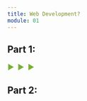 ```yaml
---
title: Web Development?
module: 01
---
```


## Part 1:
<span style="color: #79AF33; font-size: medium; font-weight: bold">▶ &nbsp;▶  &nbsp;▶</span>

## Part 2:
